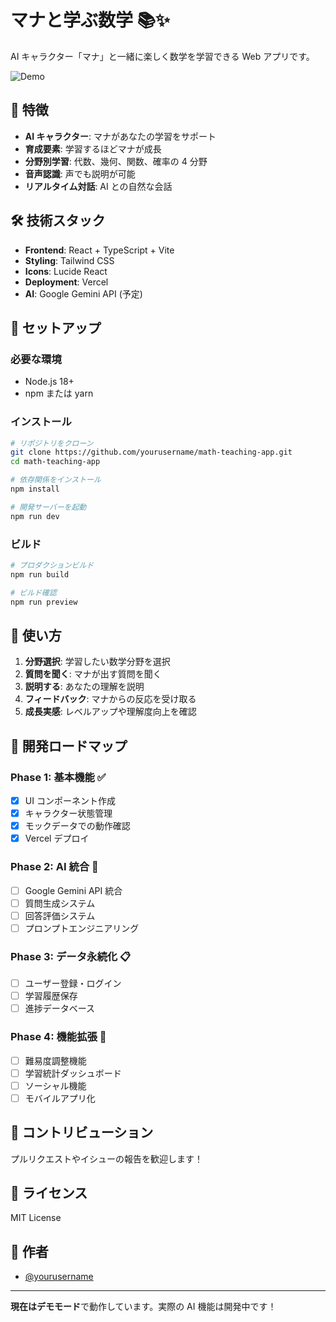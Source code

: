 # マナと学ぶ数学 📚✨

AI キャラクター「マナ」と一緒に楽しく数学を学習できる Web アプリです。

![Demo](https://via.placeholder.com/800x400?text=Demo+Screenshot)

## 🌟 特徴

-   **AI キャラクター**: マナがあなたの学習をサポート
-   **育成要素**: 学習するほどマナが成長
-   **分野別学習**: 代数、幾何、関数、確率の 4 分野
-   **音声認識**: 声でも説明が可能
-   **リアルタイム対話**: AI との自然な会話

## 🛠️ 技術スタック

-   **Frontend**: React + TypeScript + Vite
-   **Styling**: Tailwind CSS
-   **Icons**: Lucide React
-   **Deployment**: Vercel
-   **AI**: Google Gemini API (予定)

## 🚀 セットアップ

### 必要な環境

-   Node.js 18+
-   npm または yarn

### インストール

```bash
# リポジトリをクローン
git clone https://github.com/yourusername/math-teaching-app.git
cd math-teaching-app

# 依存関係をインストール
npm install

# 開発サーバーを起動
npm run dev
```

### ビルド

```bash
# プロダクションビルド
npm run build

# ビルド確認
npm run preview
```

## 📱 使い方

1. **分野選択**: 学習したい数学分野を選択
2. **質問を聞く**: マナが出す質問を聞く
3. **説明する**: あなたの理解を説明
4. **フィードバック**: マナからの反応を受け取る
5. **成長実感**: レベルアップや理解度向上を確認

## 🎯 開発ロードマップ

### Phase 1: 基本機能 ✅

-   [x] UI コンポーネント作成
-   [x] キャラクター状態管理
-   [x] モックデータでの動作確認
-   [x] Vercel デプロイ

### Phase 2: AI 統合 🚧

-   [ ] Google Gemini API 統合
-   [ ] 質問生成システム
-   [ ] 回答評価システム
-   [ ] プロンプトエンジニアリング

### Phase 3: データ永続化 📋

-   [ ] ユーザー登録・ログイン
-   [ ] 学習履歴保存
-   [ ] 進捗データベース

### Phase 4: 機能拡張 🔮

-   [ ] 難易度調整機能
-   [ ] 学習統計ダッシュボード
-   [ ] ソーシャル機能
-   [ ] モバイルアプリ化

## 🤝 コントリビューション

プルリクエストやイシューの報告を歓迎します！

## 📄 ライセンス

MIT License

## 👥 作者

-   [@yourusername](https://github.com/yourusername)

---

**現在はデモモード**で動作しています。実際の AI 機能は開発中です！
